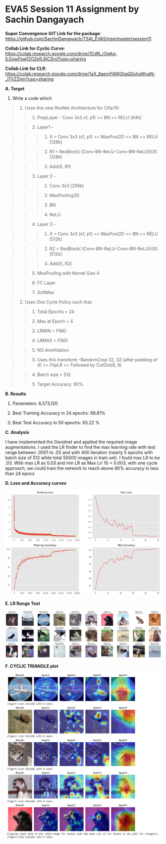 # EVA5 Session 11 Assignment by Sachin Dangayach

**Super Convergence**
**GIT Link for the package**: https://github.com/SachinDangayach/TSAI_EVA5/tree/master/session11

**Collab Link for Cyclic Curve**: https://colab.research.google.com/drive/1CdN_rOeAq-ILGxwFpwf2O2pfL8jCSrxl?usp=sharing

**Collab Link for CLR**: https://colab.research.google.com/drive/1aX_8aenrFAWGhaQ0ohsWyaN-_I7VZZmn?usp=sharing


**A. Target**

1. Write a code which

> 1. Uses this new ResNet Architecture for Cifar10:

>> 1. PrepLayer - Conv 3x3 s1, p1) >> BN >> RELU [64k]

>> 2. Layer1 -

>>> 1. X = Conv 3x3 (s1, p1) >> MaxPool2D >> BN >> RELU [128k]

>>> 2. R1 = ResBlock( (Conv-BN-ReLU-Conv-BN-ReLU))(X) [128k]

>>> 3. Add(X, R1)

>>3. Layer 2 -

>>> 1. Conv 3x3 [256k]

>>> 2. MaxPooling2D

>>> 3. BN

>>> 4. ReLU

>> 4. Layer 3 -

>>> 1. X = Conv 3x3 (s1, p1) >> MaxPool2D >> BN >> RELU [512k]

>>> 2. R2 = ResBlock( (Conv-BN-ReLU-Conv-BN-ReLU))(X) [512k]

>>> 3. Add(X, R2)

>> 5. MaxPooling with Kernel Size 4

>> 6. FC Layer

>> 7. SoftMax

> 2. Uses One Cycle Policy such that:

>> 1. Total Epochs = 24

>> 2. Max at Epoch = 5

>> 3. LRMIN = FIND

>> 4. LRMAX = FIND

>> 5. NO Annihilation

>> 3. Uses this transform -RandomCrop 32, 32 (after padding of 4) >> FlipLR >> Followed by CutOut(8, 8)

>>4. Batch size = 512

>>5. Target Accuracy: 90%.


**B. Results**

1. Parameters: 6,573,120

2. Best Training Accuracy in 24 epochs: 98.81%

3. Best Test Accuracy in 50 epochs: 93.22 %


**C. Analysis**


I have implemented the Davidnet and applied the required image augmentations. I used the LR finder to find the max learning rate with test range between .0001 to .02 and with 400 iteration (nearly 5 epochs with batch size of 512 while total 50000 images in train set). I fould max LR to be .03. With max LR as 0.03 and min LR as Max Lr/ 10 = 0.003, with one cycle approach, we could train the network to reach above 90% accuracy in less than 24 epocs

**D. Loss and Accuracy curves**

![alt text](https://github.com/SachinDangayach/TSAI_EVA5/blob/master/session10/Loss_Accuracy_curves.png)

**E. LR Range Test**

![alt text](https://github.com/SachinDangayach/TSAI_EVA5/blob/master/session10/Misclassified.png)

**F. CYCLIC TRIANGLE plot**

![alt text](https://github.com/SachinDangayach/TSAI_EVA5/blob/master/session10/GradCam.png)
